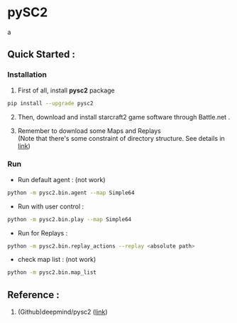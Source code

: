 # pySC2 
a 
## Quick Started :

### Installation
1. First of all, install **pysc2** package

```sh
pip install --upgrade pysc2
```

2. Then, download and install starcraft2 game software through Battle.net .

3. Remember to download some Maps and Replays \
(Note that there's some constraint of directory structure. See details in [link](https://github.com/Blizzard/s2client-proto#downloads))

### Run
- Run default agent : (not work)

```sh
python -m pysc2.bin.agent --map Simple64
```

- Run with user control :

```sh
python -m pysc2.bin.play --map Simple64
```

- Run for Replays :

```sh
python -m pysc2.bin.replay_actions --replay <absolute path>
```

- check map list : (not work)

```sh
python -m pysc2.bin.map_list
```


## Reference :
1. (Github)deepmind/pysc2 ([link](https://github.com/deepmind/pysc2))